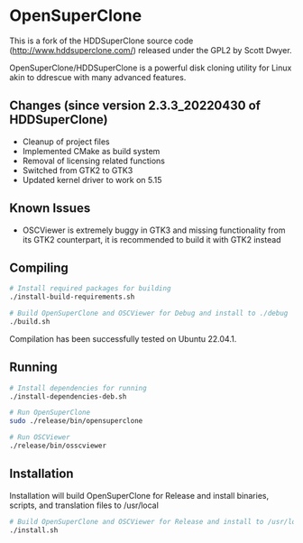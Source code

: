 # OpenSuperClone

This is a fork of the HDDSuperClone source code (<http://www.hddsuperclone.com/>) released under the GPL2 by Scott Dwyer.

OpenSuperClone/HDDSuperClone is a powerful disk cloning utility for Linux akin to ddrescue with many advanced features.

## Changes (since version 2.3.3_20220430 of HDDSuperClone)

- Cleanup of project files
- Implemented CMake as build system
- Removal of licensing related functions
- Switched from GTK2 to GTK3
- Updated kernel driver to work on 5.15

## Known Issues

- OSCViewer is extremely buggy in GTK3 and missing functionality from its GTK2 counterpart, it is recommended to build it with GTK2 instead

## Compiling

```Bash
# Install required packages for building
./install-build-requirements.sh

# Build OpenSuperClone and OSCViewer for Debug and install to ./debug
./build.sh
```

Compilation has been successfully tested on Ubuntu 22.04.1.

## Running

```Bash
# Install dependencies for running
./install-dependencies-deb.sh

# Run OpenSuperClone
sudo ./release/bin/opensuperclone

# Run OSCViewer
./release/bin/osscviewer
```

## Installation

Installation will build OpenSuperClone for Release and install binaries, scripts,
and translation files to /usr/local

```Bash
# Build OpenSuperClone and OSCViewer for Release and install to /usr/local
./install.sh
```